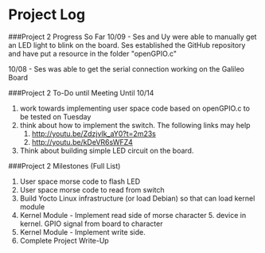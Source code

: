 Project Log
=========


###Project 2 Progress So Far
10/09 - Ses and Uy were able to manually get an LED light to blink on the board. Ses established the GitHub repository and have put a resource in the folder "openGPIO.c"

10/08 - Ses was able to get the serial connection working on the Galileo Board

           
###Project 2 To-Do until Meeting Until 10/14
1. work towards implementing user space code based on openGPIO.c to be tested on Tuesday
2. think about how to implement the switch. The following links may help 
	1. http://youtu.be/ZdzjvIk_aY0?t=2m23s
	2. http://youtu.be/kDeVR6sWFZ4
3. Think about building simple LED circuit on the board.

###Project 2 Milestones (Full List)
1. User space morse code to flash LED
2. User space morse code to read from switch
3. Build Yocto Linux infrastructure (or load Debian) so that can load kernel module
4. Kernel Module - Implement read side of morse character 5. device in kernel. GPIO signal from board to character
6. Kernel Module - Implement write side. 
7. Complete Project Write-Up
